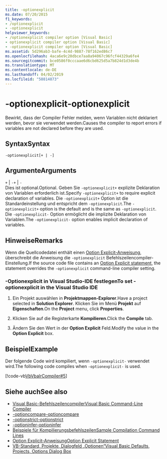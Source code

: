 ```yaml
---
title: -optionexplicit
ms.date: 07/20/2015
f1_keywords:
- /optionexplicit
- -optionexplicit
helpviewer_keywords:
- /optionexplicit compiler option [Visual Basic]
- optionexplicit compiler option [Visual Basic]
- -optionexplicit compiler option [Visual Basic]
ms.assetid: 5d296ab3-bafe-4c4d-9887-78f162ed86c7
ms.openlocfilehash: 4aca6e9c20dbce7aa8a94067c96fcf44329a6fe4
ms.sourcegitcommit: bce0586f0cccaae6d6cbd625d5a7b824d1d3de4b
ms.translationtype: MT
ms.contentlocale: de-DE
ms.lasthandoff: 04/02/2019
ms.locfileid: "58814873"
---
```

# <a name="-optionexplicit"></a><span data-ttu-id="19200-102">-optionexplicit</span><span class="sxs-lookup"><span data-stu-id="19200-102">-optionexplicit</span></span>
<span data-ttu-id="19200-103">Bewirkt, dass der Compiler Fehler melden, wenn Variablen nicht deklariert werden, bevor sie verwendet werden.</span><span class="sxs-lookup"><span data-stu-id="19200-103">Causes the compiler to report errors if variables are not declared before they are used.</span></span>  
  
## <a name="syntax"></a><span data-ttu-id="19200-104">Syntax</span><span class="sxs-lookup"><span data-stu-id="19200-104">Syntax</span></span>  
  
```  
-optionexplicit[+ | -]  
```  
  
## <a name="arguments"></a><span data-ttu-id="19200-105">Argumente</span><span class="sxs-lookup"><span data-stu-id="19200-105">Arguments</span></span>  
 <span data-ttu-id="19200-106">`+` &#124; `-`</span><span class="sxs-lookup"><span data-stu-id="19200-106">`+` &#124; `-`</span></span>  
 <span data-ttu-id="19200-107">Dies ist optional.</span><span class="sxs-lookup"><span data-stu-id="19200-107">Optional.</span></span> <span data-ttu-id="19200-108">Geben Sie `-optionexplicit+` explizite Deklaration von Variablen erforderlich ist.</span><span class="sxs-lookup"><span data-stu-id="19200-108">Specify `-optionexplicit+` to require explicit declaration of variables.</span></span> <span data-ttu-id="19200-109">Die `-optionexplicit+` Option ist die Standardeinstellung und entspricht dem `-optionexplicit`.</span><span class="sxs-lookup"><span data-stu-id="19200-109">The `-optionexplicit+` option is the default and is the same as `-optionexplicit`.</span></span> <span data-ttu-id="19200-110">Die `-optionexplicit-` Option ermöglicht die implizite Deklaration von Variablen.</span><span class="sxs-lookup"><span data-stu-id="19200-110">The `-optionexplicit-` option enables implicit declaration of variables.</span></span>  
  
## <a name="remarks"></a><span data-ttu-id="19200-111">Hinweise</span><span class="sxs-lookup"><span data-stu-id="19200-111">Remarks</span></span>  
 <span data-ttu-id="19200-112">Wenn die Quellcodedatei enthält einen [Option Explicit-Anweisung](../../../visual-basic/language-reference/statements/option-explicit-statement.md), überschreibt die Anweisung die `-optionexplicit` Befehlszeilencompiler-Einstellung.</span><span class="sxs-lookup"><span data-stu-id="19200-112">If the source code file contains an [Option Explicit statement](../../../visual-basic/language-reference/statements/option-explicit-statement.md), the statement overrides the `-optionexplicit` command-line compiler setting.</span></span>  
  
### <a name="to-set--optionexplicit-in-the-visual-studio-ide"></a><span data-ttu-id="19200-113">-Optionexplicit in Visual Studio-IDE festlegen</span><span class="sxs-lookup"><span data-stu-id="19200-113">To set -optionexplicit in the Visual Studio IDE</span></span>  
  
1.  <span data-ttu-id="19200-114">Ein Projekt auswählen in **Projektmappen-Explorer**.</span><span class="sxs-lookup"><span data-stu-id="19200-114">Have a project selected in **Solution Explorer**.</span></span> <span data-ttu-id="19200-115">Klicken Sie im Menü **Projekt** auf **Eigenschaften**.</span><span class="sxs-lookup"><span data-stu-id="19200-115">On the **Project** menu, click **Properties**.</span></span>   
  
2.  <span data-ttu-id="19200-116">Klicken Sie auf die Registerkarte **Kompilieren**.</span><span class="sxs-lookup"><span data-stu-id="19200-116">Click the **Compile** tab.</span></span>  
  
3.  <span data-ttu-id="19200-117">Ändern Sie den Wert in der **Option Explicit** Feld.</span><span class="sxs-lookup"><span data-stu-id="19200-117">Modify the value in the **Option Explicit** box.</span></span>  
  
## <a name="example"></a><span data-ttu-id="19200-118">Beispiel</span><span class="sxs-lookup"><span data-stu-id="19200-118">Example</span></span>  
 <span data-ttu-id="19200-119">Der folgende Code wird kompiliert, wenn `-optionexplicit-` verwendet wird.</span><span class="sxs-lookup"><span data-stu-id="19200-119">The following code compiles when `-optionexplicit-` is used.</span></span>  
  
 [!code-vb[VbVbalrCompiler#5](~/samples/snippets/visualbasic/VS_Snippets_VBCSharp/VbVbalrCompiler/VB/OptionExplicitOff.vb#5)]  
  
## <a name="see-also"></a><span data-ttu-id="19200-120">Siehe auch</span><span class="sxs-lookup"><span data-stu-id="19200-120">See also</span></span>

- [<span data-ttu-id="19200-121">Visual Basic-Befehlszeilencompiler</span><span class="sxs-lookup"><span data-stu-id="19200-121">Visual Basic Command-Line Compiler</span></span>](../../../visual-basic/reference/command-line-compiler/index.md)
- [<span data-ttu-id="19200-122">-optioncompare</span><span class="sxs-lookup"><span data-stu-id="19200-122">-optioncompare</span></span>](../../../visual-basic/reference/command-line-compiler/optioncompare.md)
- [<span data-ttu-id="19200-123">-optionstrict</span><span class="sxs-lookup"><span data-stu-id="19200-123">-optionstrict</span></span>](../../../visual-basic/reference/command-line-compiler/optionstrict.md)
- [<span data-ttu-id="19200-124">-optioninfer</span><span class="sxs-lookup"><span data-stu-id="19200-124">-optioninfer</span></span>](../../../visual-basic/reference/command-line-compiler/optioninfer.md)
- [<span data-ttu-id="19200-125">Beispiele für Kompilierungsbefehlszeilen</span><span class="sxs-lookup"><span data-stu-id="19200-125">Sample Compilation Command Lines</span></span>](../../../visual-basic/reference/command-line-compiler/sample-compilation-command-lines.md)
- [<span data-ttu-id="19200-126">Option Explicit-Anweisung</span><span class="sxs-lookup"><span data-stu-id="19200-126">Option Explicit Statement</span></span>](../../../visual-basic/language-reference/statements/option-explicit-statement.md)
- [<span data-ttu-id="19200-127">VB-Standard, Projekte, Dialogfeld „Optionen“</span><span class="sxs-lookup"><span data-stu-id="19200-127">Visual Basic Defaults, Projects, Options Dialog Box</span></span>](/visualstudio/ide/reference/visual-basic-defaults-projects-options-dialog-box)

